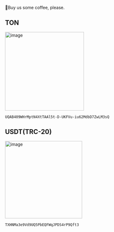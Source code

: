 🍵Buy us some coffee, please.

## TON

<img width="260" height="258" alt="image" src="https://github.com/user-attachments/assets/66354bf8-d4c7-4a15-a1aa-1f1c6abe95ca" />

```
UQAB409WHrMptN4XtTAAl5t-D-UKFVu-iu62MdbD7ZwLM3sQ
```


## USDT(TRC-20)

<img width="254" height="254" alt="image" src="https://github.com/user-attachments/assets/50dc19b0-d884-43a0-b77f-d171cfa8b441" />


```
TXHNMa3e9Vd9UQ5PbEQFWqJPDS4rP9Qft3
```

